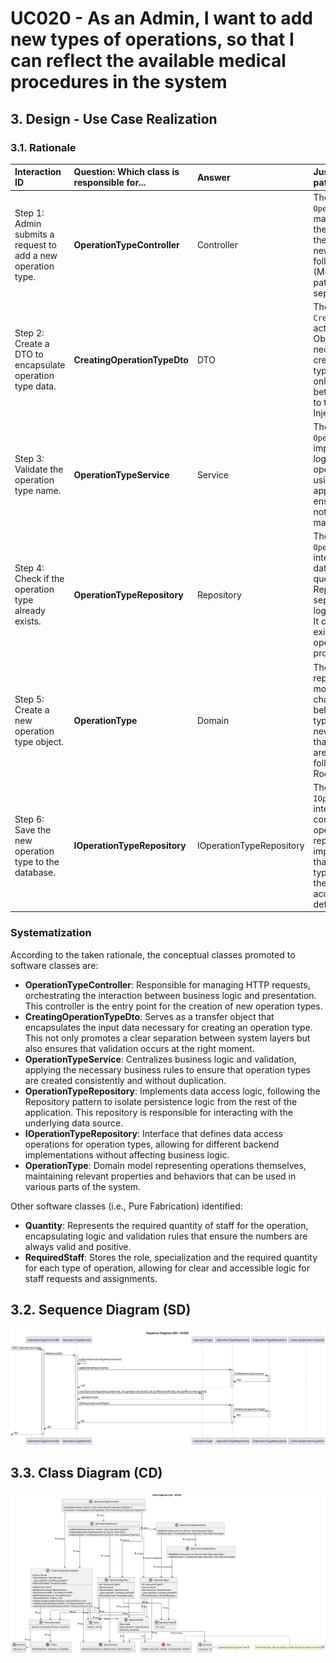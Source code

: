 # UC020 - As an Admin, I want to add new types of operations, so that I can reflect the available medical procedures in the system

## 3. Design - Use Case Realization

### 3.1. Rationale

| Interaction ID                                       | Question: Which class is responsible for...         | Answer                              | Justification (with patterns)                                                                                                        |
|:-----------------------------------------------------|:----------------------------------------------------|:------------------------------------|:-------------------------------------------------------------------------------------------------------------------------------------|
| Step 1: Admin submits a request to add a new operation type. | **OperationTypeController**                          | Controller                          | The `OperationTypeController` manages the input from the Admin and initiates the creation flow for a new operation type, following the MVC (Model-View-Controller) pattern that promotes separation of concerns.                                     |
| Step 2: Create a DTO to encapsulate operation type data. | **CreatingOperationTypeDto**                        | DTO                                 | The `CreatingOperationTypeDto` acts as a Data Transfer Object, encapsulating all necessary parameters for creating an operation type. This ensures that only valid data is passed between layers, adhering to the Dependency Injection principle.     |
| Step 3: Validate the operation type name.           | **OperationTypeService**                             | Service                             | The `OperationTypeService` implements the business logic that validates the operation type name, using Business Validation approaches from DDD to ensure the system does not allow duplicates and maintains data integrity.                                     |
| Step 4: Check if the operation type already exists. | **OperationTypeRepository**                          | Repository                          | The `OperationTypeRepository` interacts with the database through queries, using the Repository pattern to separate data access logic from business logic. It checks for the existence of the operation type by the provided name.                      |
| Step 5: Create a new operation type object.         | **OperationType**                                   | Domain                              | The `OperationType` class represents the domain model encapsulating all characteristics and behaviors of an operation type. When creating a new instance, it ensures that all required attributes are correctly filled, following the Aggregate Root pattern of DDD. |
| Step 6: Save the new operation type to the database.| **IOperationTypeRepository**                        | IOperationTypeRepository            | The `IOperationTypeRepository` interface defines a contract for persisting operation types. The repository implementation ensures that the new operation type is saved correctly to the database, respecting access and storage rules defined in DDD.                             |

### Systematization

According to the taken rationale, the conceptual classes promoted to software classes are:

* **OperationTypeController**: Responsible for managing HTTP requests, orchestrating the interaction between business logic and presentation. This controller is the entry point for the creation of new operation types.
* **CreatingOperationTypeDto**: Serves as a transfer object that encapsulates the input data necessary for creating an operation type. This not only promotes a clear separation between system layers but also ensures that validation occurs at the right moment.
* **OperationTypeService**: Centralizes business logic and validation, applying the necessary business rules to ensure that operation types are created consistently and without duplication.
* **OperationTypeRepository**: Implements data access logic, following the Repository pattern to isolate persistence logic from the rest of the application. This repository is responsible for interacting with the underlying data source.
* **IOperationTypeRepository**: Interface that defines data access operations for operation types, allowing for different backend implementations without affecting business logic.
* **OperationType**: Domain model representing operations themselves, maintaining relevant properties and behaviors that can be used in various parts of the system.

Other software classes (i.e., Pure Fabrication) identified:

* **Quantity**: Represents the required quantity of staff for the operation, encapsulating logic and validation rules that ensure the numbers are always valid and positive.
* **RequiredStaff**: Stores the role, specialization and the required quantity for each type of operation, allowing for clear and accessible logic for staff requests and assignments.

## 3.2. Sequence Diagram (SD)

![uc020-sequence-diagram.svg](svg/uc020-sequence-diagram.svg)

## 3.3. Class Diagram (CD)

![uc020-class-diagram.svg](svg/uc020-class-diagram.svg)
